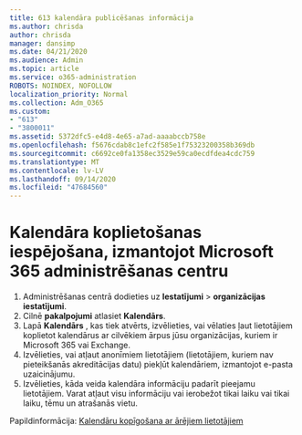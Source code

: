 ```yaml
---
title: 613 kalendāra publicēšanas informācija
ms.author: chrisda
author: chrisda
manager: dansimp
ms.date: 04/21/2020
ms.audience: Admin
ms.topic: article
ms.service: o365-administration
ROBOTS: NOINDEX, NOFOLLOW
localization_priority: Normal
ms.collection: Adm_O365
ms.custom:
- "613"
- "3800011"
ms.assetid: 5372dfc5-e4d8-4e65-a7ad-aaaabccb758e
ms.openlocfilehash: f5676cdab8c1efc2f585e1f75323200358b369db
ms.sourcegitcommit: c6692ce0fa1358ec3529e59ca0ecdfdea4cdc759
ms.translationtype: MT
ms.contentlocale: lv-LV
ms.lasthandoff: 09/14/2020
ms.locfileid: "47684560"
---
```

# <a name="enable-calendar-sharing-using-the-microsoft-365-admin-center"></a>Kalendāra koplietošanas iespējošana, izmantojot Microsoft 365 administrēšanas centru

1. Administrēšanas centrā dodieties uz **Iestatījumi**   >   **organizācijas iestatījumi**.
2. Cilnē  **pakalpojumi**  atlasiet  **Kalendārs**.
3. Lapā  **Kalendārs**  , kas tiek atvērts, izvēlieties, vai vēlaties ļaut lietotājiem koplietot kalendārus ar cilvēkiem ārpus jūsu organizācijas, kuriem ir Microsoft 365 vai Exchange.
4. Izvēlieties, vai atļaut anonīmiem lietotājiem (lietotājiem, kuriem nav pieteikšanās akreditācijas datu) piekļūt kalendāriem, izmantojot e-pasta uzaicinājumu.
5. Izvēlieties, kāda veida kalendāra informāciju padarīt pieejamu lietotājiem. Varat atļaut visu informāciju vai ierobežot tikai laiku vai tikai laiku, tēmu un atrašanās vietu.

Papildinformācija: [Kalendāru kopīgošana ar ārējiem lietotājiem](https://docs.microsoft.com/microsoft-365/admin/manage/share-calendars-with-external-users)
